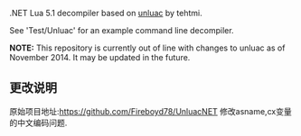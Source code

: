 .NET Lua 5.1 decompiler based on [unluac](http://sourceforge.net/projects/unluac/) by tehtmi.

See 'Test/Unluac' for an example command line decompiler.

**NOTE:** This repository is currently out of line with changes to unluac as of November 2014. It may be updated in the future.
## 更改说明
  原始项目地址:https://github.com/Fireboyd78/UnluacNET
  修改asname,cx变量的中文编码问题.
  
